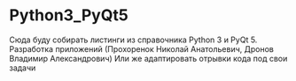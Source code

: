 # Python3_PyQt5
Сюда буду собирать листинги из справочника Python 3 и PyQt 5. Разработка приложений (Прохоренок Николай Анатольевич, Дронов Владимир Александрович)
Или же адаптировать отрывки кода под свои задачи
